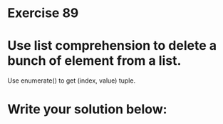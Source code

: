 # Exercise 89
# Use list comprehension to delete a bunch of element from a list.
Use enumerate() to get (index, value) tuple.



# Write your solution below:
